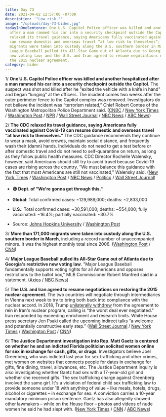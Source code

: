 ```yaml
---
title: Day 73
date: 2021-04-02 12:57:00 -07:00
description: '"Low risk."'
image: "/uploads/day-73-biden.jpg"
todayInOneSentence: One U.S. Capitol Police officer was killed and another hospitalized
  after a man rammed his car into a security checkpoint outside the Capitol; the CDC
  relaxed its travel guidance, saying Americans fully vaccinated against Covid-19
  can resume domestic and overseas travel “at low risk to themselves”; more than 171,000
  migrants were taken into custody along the U.S. southern border in March; Major
  League Baseball pulled its All-Star Game out of Atlanta due to Georgia's restrictive
  new voting law; and the U.S. and Iran agreed to resume negotiations on restoring
  the 2015 nuclear agreement.
category: biden
---
```


1/ **One U.S. Capitol Police officer was killed and another hospitalized after a man rammed his car into a security checkpoint outside the Capitol**. The suspect was shot and killed after he "exited the vehicle with a knife in hand" and began “lunging” at the officers. The incident comes two weeks after the outer perimeter fence to the Capitol complex was removed. Investigators do not believe the incident was “terrorism related,” Chief Robert Contee of the Washington Metropolitan Police Department said. ([CNBC](https://www.cnbc.com/2021/04/02/capitol-hill-on-lockdown-after-police-say-vehicle-rammed-into-two-officers.html) / [New York Times](https://www.nytimes.com/2021/04/02/us/us-capitol-lockdown-police-attack.html?action=click&module=Spotlight&pgtype=Homepage) / [Washington Post](https://www.washingtonpost.com/local/public-safety/capitol-lockdown-police-officers-injured-barricade-rammed/2021/04/02/1e1820aa-93d8-11eb-a74e-1f4cf89fd948_story.html) / [NPR](https://www.npr.org/2021/04/02/983861176/2-u-s-capitol-police-injured-at-capitol-checkpoint-complex-in-lockdown) / [Wall Street Journal](https://www.wsj.com/articles/capitol-police-apprehend-suspect-after-crash-11617385751?mod=hp_lead_pos1) / [NBC News](https://www.nbcnews.com/politics/congress/suspect-custody-after-car-rams-two-officers-u-s-capitol-n1262917) / [ABC News](https://abcnews.go.com/Politics/shots-fired-us-capitol-barricade-sources/story?id=76838165))

2/ **The CDC relaxed its travel guidance, saying Americans fully vaccinated against Covid-19 can resume domestic and overseas travel “at low risk to themselves.”** The CDC guidance recommends they continue to wear a mask, avoid crowds, maintain social distance, and frequently wash their (damn) hands. Individuals do not need to get a test before or after domestic travel and do not need to self-quarantine on return, as long as they follow public health measures. CDC Director Rochelle Walensky, however, said Americans should still try to avoid travel because Covid-19 cases are rising across the country. "We must balance this guidance with the fact that most Americans are still not vaccinated," Walensky said. ([New York Times](https://www.nytimes.com/2021/04/02/science/cdc-travel-vaccinated.html) / [Washington Post](https://www.washingtonpost.com/health/2021/04/02/cdc-fully-vaccinated-may-travel/) / [NBC News](https://www.nbcnews.com/health/health-news/cdc-fully-vaccinated-people-can-travel-u-s-without-tests-n1262879) / [Politico](https://www.politico.com/news/2021/04/02/cdc-vaccinated-americans-can-now-travel-478928) / [Wall Street Journal](https://www.wsj.com/articles/cdc-says-travel-is-low-risk-for-fully-vaccinated-people-11617376809))

* #### 😷 Dept. of "We're gonna get through this."

* **Global**: Total confirmed cases: \~129,989,000; deaths: \~2,833,000

* **U.S.**: Total confirmed cases: \~30,591,000; deaths: \~554,000; fully vaccinated: \~16.4%; partially vaccinated: \~30.7%

* Source: [Johns Hopkins University](https://coronavirus.jhu.edu/map.html) / [Washington Post](https://www.washingtonpost.com/graphics/2020/health/covid-vaccine-states-distribution-doses/)

3/ **More than 171,000 migrants were taken into custody along the U.S. southern border in March**, including a record number of unaccompanied minors. It was the highest monthly total since 2006. ([Washington Post](https://www.washingtonpost.com/national/march-border-crossings/2021/04/02/150ee61c-93b3-11eb-9af7-fd0822ae4398_story.html) / [CNN](https://www.cnn.com/2021/04/02/politics/us-mexico-border-immigration-apprehended/index.html))

4/ **Major League Baseball pulled its All-Star Game out of Atlanta due to Georgia's restrictive new voting law**. "Major League Baseball fundamentally supports voting rights for all Americans and opposes restrictions to the ballot box," MLB Commissioner Robert Manfred said in a statement. ([Axios](https://www.axios.com/mlb-all-star-game-georgia-voting-restrictions-acfc5b02-83d1-440a-9367-4295d01561ed.html) / [NBC News](https://www.nbcnews.com/news/us-news/mlb-pulls-all-star-game-georgia-wake-restrictive-new-voting-n1262930))

5/ **The U.S. and Iran agreed to resume negotiations on restoring the 2015 nuclear agreement**. The two countries will negotiate through intermediaries in Vienna next week to try to bring both back into compliance with the nuclear accord. In 2018, Trump [unilaterally withdrew](https://whatthefuckjusthappenedtoday.com/2018/05/08/day-474/#1-trump-pulled-the-u-s-out-of-the-ir) from the agreement to rein in Iran's nuclear program, calling is “the worst deal ever negotiated.” Iran responded by exceeding enrichment and research limits. White House press secretary Jen Psaki called the upcoming indirect talks “a welcome and potentially constructive early step.” ([Wall Street Journal](https://www.wsj.com/articles/iran-nuclear-deal-participants-including-u-s-to-meet-in-vienna-next-week-11617361429) / [New York Times](https://www.nytimes.com/2021/04/02/world/europe/us-iran-nuclear-deal.html) / [Washington Post](https://www.washingtonpost.com/politics/2021/04/02/joe-biden-live-updates/#link-Q7TS2OZPZRFVZFFYQJMYUH2F6M) / [CNN](https://www.cnn.com/2021/04/02/politics/iran-nuclear-deal-vienna/))

6/ **The Justice Department investigation into Rep. Matt Gaetz is centered on whether he and an indicted Florida politician solicited women online for sex in exchange for cash, gifts, or drugs**. Investigators believe Joel Greenberg, who was indicted last year for sex trafficking and other crimes, met women on websites that connects people for dates in exchange for gifts, fine dining, travel, allowances, etc. The Justice Department inquiry is also investigating whether Gaetz had sex with a 17-year-old girl and whether she received gifts. The sex trafficking charge against Greenberg involved the same girl. It's a violation of federal child sex trafficking law to provide someone under 18 with anything of value – like meals, hotels, drugs, alcohol or cigarettes – in exchange for sex. A conviction carries a 10-year mandatory minimum prison sentence. Gaetz has also allegedly showed other lawmakers – while on the House floor – photos and videos of nude women he said he had slept with. ([New York Times](https://www.nytimes.com/2021/04/01/us/politics/matt-gaetz-justice-department.html) / [CNN](https://www.cnn.com/2021/04/01/politics/matt-gaetz-photos-women/index.html) / [ABC News](https://abcnews.go.com/Politics/feds-alleged-payments-rep-matt-gaetz-made-women/story?id=76827846))